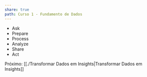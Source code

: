 ```yaml
---
share: true
path: Curso 1 - Fundamento de Dados
---
```

- Ask
- Prepare
- Process
- Analyze
- Share
- Act

Próximo: [[./Transformar Dados em Insights|Transformar Dados em Insights]]